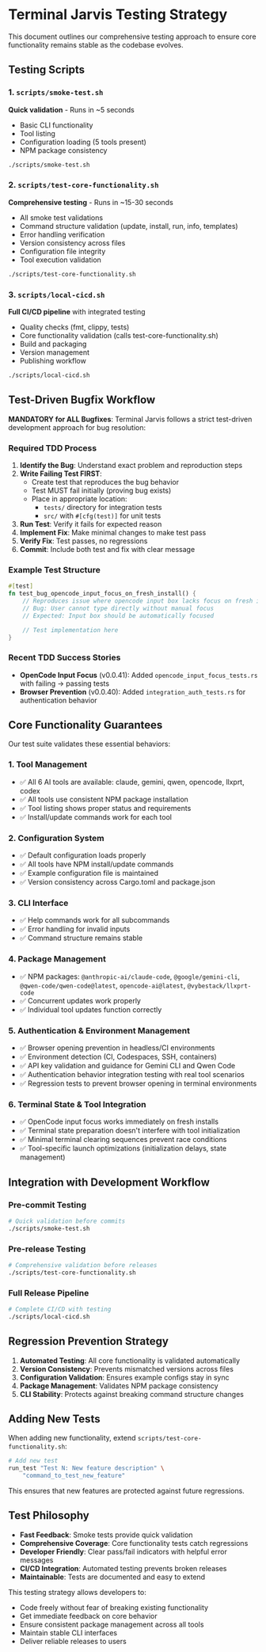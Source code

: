 # Terminal Jarvis Testing Strategy

This document outlines our comprehensive testing approach to ensure core functionality remains stable as the codebase evolves.

## Testing Scripts

### 1. `scripts/smoke-test.sh`

**Quick validation** - Runs in ~5 seconds

- Basic CLI functionality
- Tool listing
- Configuration loading (5 tools present)
- NPM package consistency

```bash
./scripts/smoke-test.sh
```

### 2. `scripts/test-core-functionality.sh`

**Comprehensive testing** - Runs in ~15-30 seconds

- All smoke test validations
- Command structure validation (update, install, run, info, templates)
- Error handling verification
- Version consistency across files
- Configuration file integrity
- Tool execution validation

```bash
./scripts/test-core-functionality.sh
```

### 3. `scripts/local-cicd.sh`

**Full CI/CD pipeline** with integrated testing

- Quality checks (fmt, clippy, tests)
- Core functionality validation (calls test-core-functionality.sh)
- Build and packaging
- Version management
- Publishing workflow

```bash
./scripts/local-cicd.sh
```

## Test-Driven Bugfix Workflow

**MANDATORY for ALL Bugfixes**: Terminal Jarvis follows a strict test-driven development approach for bug resolution:

### Required TDD Process

1. **Identify the Bug**: Understand exact problem and reproduction steps
2. **Write Failing Test FIRST**:
   - Create test that reproduces the bug behavior
   - Test MUST fail initially (proving bug exists)
   - Place in appropriate location:
     - `tests/` directory for integration tests
     - `src/` with `#[cfg(test)]` for unit tests
3. **Run Test**: Verify it fails for expected reason
4. **Implement Fix**: Make minimal changes to make test pass
5. **Verify Fix**: Test passes, no regressions
6. **Commit**: Include both test and fix with clear message

### Example Test Structure

```rust
#[test]
fn test_bug_opencode_input_focus_on_fresh_install() {
    // Reproduces issue where opencode input box lacks focus on fresh installs
    // Bug: User cannot type directly without manual focus
    // Expected: Input box should be automatically focused

    // Test implementation here
}
```

### Recent TDD Success Stories

- **OpenCode Input Focus** (v0.0.41): Added `opencode_input_focus_tests.rs` with failing → passing tests
- **Browser Prevention** (v0.0.40): Added `integration_auth_tests.rs` for authentication behavior

## Core Functionality Guarantees

Our test suite validates these essential behaviors:

### 1. **Tool Management**

- ✅ All 6 AI tools are available: claude, gemini, qwen, opencode, llxprt, codex
- ✅ All tools use consistent NPM package installation
- ✅ Tool listing shows proper status and requirements
- ✅ Install/update commands work for each tool

### 2. **Configuration System**

- ✅ Default configuration loads properly
- ✅ All tools have NPM install/update commands
- ✅ Example configuration file is maintained
- ✅ Version consistency across Cargo.toml and package.json

### 3. **CLI Interface**

- ✅ Help commands work for all subcommands
- ✅ Error handling for invalid inputs
- ✅ Command structure remains stable

### 4. **Package Management**

- ✅ NPM packages: `@anthropic-ai/claude-code`, `@google/gemini-cli`, `@qwen-code/qwen-code@latest`, `opencode-ai@latest`, `@vybestack/llxprt-code`
- ✅ Concurrent updates work properly
- ✅ Individual tool updates function correctly

### 5. **Authentication & Environment Management**

- ✅ Browser opening prevention in headless/CI environments
- ✅ Environment detection (CI, Codespaces, SSH, containers)
- ✅ API key validation and guidance for Gemini CLI and Qwen Code
- ✅ Authentication behavior integration testing with real tool scenarios
- ✅ Regression tests to prevent browser opening in terminal environments

### 6. **Terminal State & Tool Integration**

- ✅ OpenCode input focus works immediately on fresh installs
- ✅ Terminal state preparation doesn't interfere with tool initialization
- ✅ Minimal terminal clearing sequences prevent race conditions
- ✅ Tool-specific launch optimizations (initialization delays, state management)

## Integration with Development Workflow

### Pre-commit Testing

```bash
# Quick validation before commits
./scripts/smoke-test.sh
```

### Pre-release Testing

```bash
# Comprehensive validation before releases
./scripts/test-core-functionality.sh
```

### Full Release Pipeline

```bash
# Complete CI/CD with testing
./scripts/local-cicd.sh
```

## Regression Prevention Strategy

1. **Automated Testing**: All core functionality is validated automatically
2. **Version Consistency**: Prevents mismatched versions across files
3. **Configuration Validation**: Ensures example configs stay in sync
4. **Package Management**: Validates NPM package consistency
5. **CLI Stability**: Protects against breaking command structure changes

## Adding New Tests

When adding new functionality, extend `scripts/test-core-functionality.sh`:

```bash
# Add new test
run_test "Test N: New feature description" \
    "command_to_test_new_feature"
```

This ensures that new features are protected against future regressions.

## Test Philosophy

- **Fast Feedback**: Smoke tests provide quick validation
- **Comprehensive Coverage**: Core functionality tests catch regressions
- **Developer Friendly**: Clear pass/fail indicators with helpful error messages
- **CI/CD Integration**: Automated testing prevents broken releases
- **Maintainable**: Tests are documented and easy to extend

This testing strategy allows developers to:

- Code freely without fear of breaking existing functionality
- Get immediate feedback on core behavior
- Ensure consistent package management across all tools
- Maintain stable CLI interfaces
- Deliver reliable releases to users
